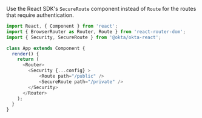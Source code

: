 Use the React SDK's `SecureRoute` component instead of `Route` for the routes that require authentication.

```javascript
import React, { Component } from 'react';
import { BrowserRouter as Router, Route } from 'react-router-dom';
import { Security, SecureRoute } from '@okta/okta-react';

class App extends Component {
  render() {
    return (
      <Router>
        <Security {...config} >
            <Route path="/public" />
            <SecureRoute path="/private" />
        </Security>
      </Router>
    );
  }
}

```